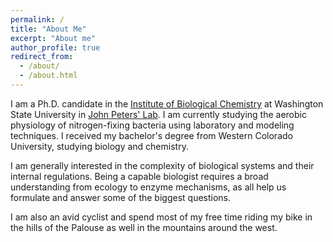 ```yaml
---
permalink: /
title: "About Me"
excerpt: "About me"
author_profile: true
redirect_from: 
  - /about/
  - /about.html
---
```


I am a Ph.D. candidate in the [Institute of Biological Chemistry](https://ibc.wsu.edu/) at Washington State University in [John Peters' Lab](https://labs.wsu.edu/peters/). I am currently studying the aerobic physiology of nitrogen-fixing bacteria using laboratory and modeling techniques. I received my bachelor's degree from Western Colorado University, studying biology and chemistry.  
 
I am generally interested in the complexity of biological systems and their internal regulations. Being a capable biologist requires a broad understanding from ecology to enzyme mechanisms, as all help us formulate and answer some of the biggest questions.  
 
I am also an avid cyclist and spend most of my free time riding my bike in the hills of the Palouse as well in the mountains around the west. 

